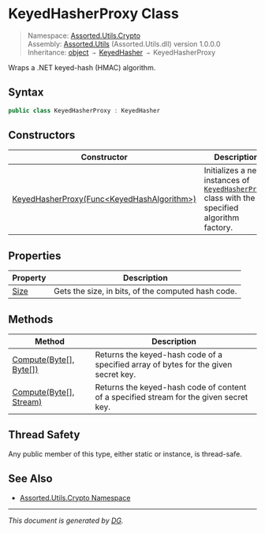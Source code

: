 ﻿# KeyedHasherProxy Class

> Namespace: [Assorted.Utils.Crypto](_toc.Assorted.Utils.md#Assorted.Utils.Crypto%20Namespace)\
> Assembly: [Assorted.Utils](_toc.Assorted.Utils.md) (Assorted.Utils.dll) version 1.0.0.0\
> Inheritance: [object](https://docs.microsoft.com/en-us/dotnet/api/system.object) `→` [KeyedHasher](Assorted.Utils.Crypto.KeyedHasher.md) `→` KeyedHasherProxy

Wraps a .NET keyed-hash (HMAC) algorithm.

## Syntax

```csharp
public class KeyedHasherProxy : KeyedHasher
```

## Constructors

Constructor | Description
--- | ---
[KeyedHasherProxy(Func\<KeyedHashAlgorithm>)](Assorted.Utils.Crypto.KeyedHasherProxy.-ctor.md) | Initializes a new instances of [`KeyedHasherProxy`](Assorted.Utils.Crypto.KeyedHasherProxy.md) class with the specified algorithm factory.

## Properties

Property | Description
--- | ---
[Size](Assorted.Utils.Crypto.KeyedHasherProxy.Size.md) | Gets the size, in bits, of the computed hash code.

## Methods

Method | Description
--- | ---
[Compute(Byte[], Byte[])](Assorted.Utils.Crypto.KeyedHasherProxy.Compute.md#Compute%28Byte%5B%5D%2C%20Byte%5B%5D%29) | Returns the keyed-hash code of a specified array of bytes for the given secret key.
[Compute(Byte[], Stream)](Assorted.Utils.Crypto.KeyedHasherProxy.Compute.md#Compute%28Byte%5B%5D%2C%20Stream%29) | Returns the keyed-hash code of content of a specified stream for the given secret key.

## Thread Safety

Any public member of this type, either static or instance, is thread\-safe.

## See Also

- [Assorted.Utils.Crypto Namespace](_toc.Assorted.Utils.md#Assorted.Utils.Crypto%20Namespace)

---

_This document is generated by [DG](https://github.com/Khojasteh/dg)._

